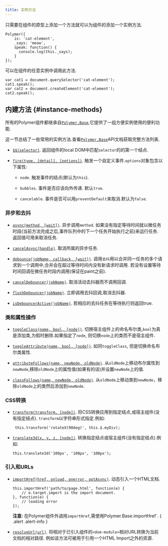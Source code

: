 ```yaml
---
title: 实例方法
---
```


<!-- toc -->

只需要在组件的原型上添加一个方法就可以为组件的添加一个实例方法.

```
Polymer({
    is: 'cat-element',
    _says: 'meow',
    speak: function() {
      console.log(this._says);
    }
});
```

可以在组件的任意实例中调用此方法.

```
var cat1 = document.querySelector('cat-element');
cat1.speak();
var cat2 = document.createElement('cat-element');
cat2.speak();
```


## 内建方法 {#instance-methods}

所有的Polymer组件都继承自[`Polymer.Base`](/1.0/docs/api/Polymer.Base),它提供了一组方便实例使用的便利功能.

这一节总结了一些常用的实例方法.查看[`Polymer.Base`](/1.0/docs/api/Polymer.Base)API文档获取完整方法列表.



*   [`$$(selector)`](/1.0/docs/api/Polymer.Base#method-$$). 返回组件的local DOM中匹配`selector`的的第一个结点.

*   [`fire(type, [detail], [options])`](/1.0/docs/api/Polymer.Base#method-fire). 触发一个自定义事件.`options`对象包含以下属性:

    -   `node`. 触发事件的结点(默认为`this`).

    -   `bubbles`. 事件是否应该向外传递. 默认`true`.

    -   `cancelable`. 事件是否可以用`preventDefault`来取消.默认为`false`.

### 异步和去抖

*   [`async(method, [wait])`](/1.0/docs/api/Polymer.Base#method-async). 异步调用`method`. 如果没有指定等待时间就以微任务时段(当前方法完成之后,事件队列中的下一个任务开始执行之前)来运行任务. 返回值可用来取消任务.

*   [`cancelAsync(handle)`](/1.0/docs/api/Polymer.Base#method-cancelAsync). 取消所属的异步任务.

*   [`debounce(jobName, callback, [wait])`](/1.0/docs/api/Polymer.Base#method-debounce). 调用`去抖`用以合并同一任务的多个请求到一个调用中,合并会在超过等待时间内没有新请求时调用.  若没有设置等待时间回调在微任务时段内调用(保证在paint之前).

*   [`cancelDebouncer(jobName)`](/1.0/docs/api/Polymer.Base#method-cancelDebouncer). 取消活动去抖器而不调用回调.

*   [`flushDebouncer(jobName)`](/1.0/docs/api/Polymer.Base#method-flushDebouncer). 立即调用去抖回调,取消去抖器.

*   [`isDebouncerActive(jobName)`](/1.0/docs/api/Polymer.Base#method-isDebouncerActive). 若相应的去抖任务在等待执行则返回true.

### 类和属性操作

*   [`toggleClass(name, bool, [node])`](/1.0/docs/api/Polymer.Base#method-toggleClass). 切换宿主组件上的命名布尔类,`bool`为真是添加类,为假时删除.如果指定了`node`, 则切换`node`上的类而不是宿主组件.

*   [`toggleAttribute(name, bool, [node])`](/1.0/docs/api/Polymer.Base#method-toggleAttribute). 如同`toggleClass`, 但是切换命名布尔类属性.

*   [`attributeFollows(name, newNode, oldNode)`](/1.0/docs/api/Polymer.Base#method-attributeFollows). 从`oldNode`上移动布尔属性到`newNode`,移除`oldNode`上的属性值(如果有的话)并设置`newNode`上的值.

*   [`classFollows(name, newNode, oldNode)`](/1.0/docs/api/Polymer.Base#method-classFollows). 从`oldNode`上移动类到`newNode`，移除`oldNode`上的类然后添加到`newNode`.


### CSS转换

*   [`transform(transform, [node])`](/1.0/docs/api/Polymer.Base#method-transform). 将CSS转换应用到指定结点,或宿主组件(没有指定结点).
    `transform`以字符串形式指定.例如:

         this.transform('rotateX(90deg)', this.$.myDiv);

*   [`translate3d(x, y, z, [node])`](/1.0/docs/api/Polymer.Base#method-translate3d). 转换指定结点或宿主组件(没有指定结点).例如:

        this.translate3d('100px', '100px', '100px');

### 引入和URLs

*   [`importHref(href, onload, onerror, optAsync)`](/1.0/docs/api/Polymer.Base#method-importHref). 动态引入一个HTML文档.

    ```
    this.importHref('path/to/page.html', function(e) {
        // e.target.import is the import document.
    }, function(e) {
        // loading error
    });
    ```

    **注意:** 在Polymer组件外调用`importHref`,需使用Polymer.Base.importHref`.
    { .alert .alert-info }

*   [`resolveUrl(url)`](/1.0/docs/api/Polymer.Base#method-resolveUrl). 将相对于已引入组件的`<dom-module>`相对URL转换为当前文档的相对路径. 例如该方法可被用于引用一个HTML Import之外的资源.
